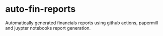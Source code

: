 # auto-fin-reports
Automatically generated financials reports using github actions, papermill and juypter notebooks report generation.
